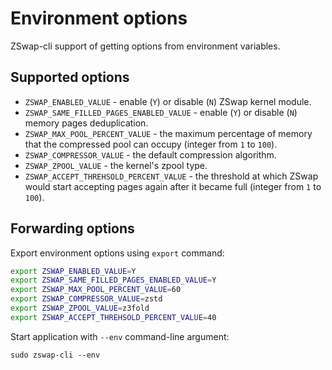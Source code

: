 # Environment options

ZSwap-cli support of getting options from environment variables.

## Supported options

  * `ZSWAP_ENABLED_VALUE` - enable (`Y`) or disable (`N`) ZSwap kernel module.
  * `ZSWAP_SAME_FILLED_PAGES_ENABLED_VALUE` - enable (`Y`) or disable (`N`) memory pages deduplication.
  * `ZSWAP_MAX_POOL_PERCENT_VALUE` - the maximum percentage of memory that the compressed pool can occupy (integer from `1` to `100`).
  * `ZSWAP_COMPRESSOR_VALUE` - the default compression algorithm.
  * `ZSWAP_ZPOOL_VALUE` - the kernel's zpool type.
  * `ZSWAP_ACCEPT_THREHSOLD_PERCENT_VALUE` - the threshold at which ZSwap would start accepting pages again after it became full (integer from `1` to `100`).

## Forwarding options

Export environment options using `export` command:

```bash
export ZSWAP_ENABLED_VALUE=Y
export ZSWAP_SAME_FILLED_PAGES_ENABLED_VALUE=Y
export ZSWAP_MAX_POOL_PERCENT_VALUE=60
export ZSWAP_COMPRESSOR_VALUE=zstd
export ZSWAP_ZPOOL_VALUE=z3fold
export ZSWAP_ACCEPT_THREHSOLD_PERCENT_VALUE=40
```

Start application with `--env` command-line argument:

```
sudo zswap-cli --env
```

